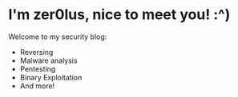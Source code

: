 # I'm zer0lus, nice to meet you! :^)
Welcome to my security blog:

- Reversing
- Malware analysis
- Pentesting
- Binary Exploitation
- And more!
